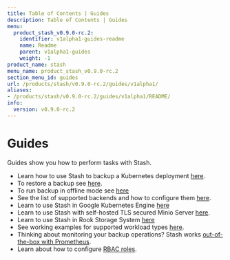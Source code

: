 ```yaml
---
title: Table of Contents | Guides
description: Table of Contents | Guides
menu:
  product_stash_v0.9.0-rc.2:
    identifier: v1alpha1-guides-readme
    name: Readme
    parent: v1alpha1-guides
    weight: -1
product_name: stash
menu_name: product_stash_v0.9.0-rc.2
section_menu_id: guides
url: /products/stash/v0.9.0-rc.2/guides/v1alpha1/
aliases:
- /products/stash/v0.9.0-rc.2/guides/v1alpha1/README/
info:
  version: v0.9.0-rc.2
---
```


# Guides

Guides show you how to perform tasks with Stash.

- Learn how to use Stash to backup a Kubernetes deployment [here](/products/stash/v0.9.0-rc.2/guides/v1alpha1/backup).
- To restore a backup see [here](/products/stash/v0.9.0-rc.2/guides/v1alpha1/restore).
- To run backup in offline mode see [here](/products/stash/v0.9.0-rc.2/guides/v1alpha1/offline_backup)
- See the list of supported backends and how to configure them [here](/products/stash/v0.9.0-rc.2/guides/v1alpha1/backends/overview).
- Learn to use Stash in Google Kubernetes Engine [here](/products/stash/v0.9.0-rc.2/guides/v1alpha1/platforms/gke)
- Learn to use Stash with self-hosted TLS secured Minio Server [here](/products/stash/v0.9.0-rc.2/guides/v1alpha1/platforms/minio).
- Learn to use Stash in Rook Storage System [here](/products/stash/v0.9.0-rc.2/guides/v1alpha1/platforms/rook)
- See working examples for supported workload types [here](/products/stash/v0.9.0-rc.2/guides/v1alpha1/workloads).
- Thinking about monitoring your backup operations? Stash works [out-of-the-box with Prometheus](/products/stash/v0.9.0-rc.2/guides/v1alpha1/monitoring/overview).
- Learn about how to configure [RBAC roles](/products/stash/v0.9.0-rc.2/guides/v1alpha1/rbac).
